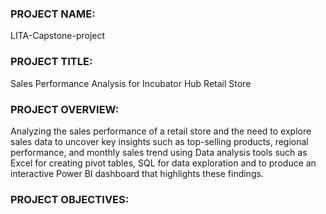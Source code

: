 ### PROJECT NAME:
LITA-Capstone-project
### PROJECT TITLE:
Sales Performance Analysis for Incubator Hub Retail Store
### PROJECT OVERVIEW: 
Analyzing the sales performance of a retail store and the need to explore sales data to uncover key insights such as top-selling products, regional 
performance, and monthly sales trend using Data analysis tools such as Excel for creating pivot tables, SQL for data exploration and to produce an interactive Power BI 
dashboard that highlights these findings.
### PROJECT OBJECTIVES:


